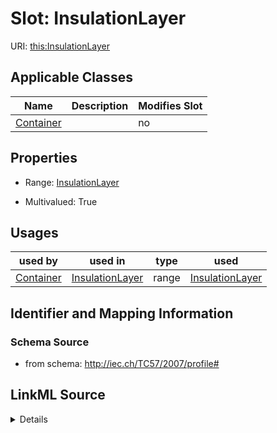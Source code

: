 # Slot: InsulationLayer

URI: [this:InsulationLayer](http://iec.ch/TC57/2007/profile#InsulationLayer)



<!-- no inheritance hierarchy -->




## Applicable Classes

| Name | Description | Modifies Slot |
| --- | --- | --- |
[Container](Container.md) |  |  no  |







## Properties

* Range: [InsulationLayer](InsulationLayer.md)

* Multivalued: True

## Usages

| used by | used in | type | used |
| ---  | --- | --- | --- |
| [Container](Container.md) | [InsulationLayer](InsulationLayer.md) | range | [InsulationLayer](InsulationLayer.md) |






## Identifier and Mapping Information







### Schema Source


* from schema: http://iec.ch/TC57/2007/profile#




## LinkML Source

<details>
```yaml
name: InsulationLayer
from_schema: http://iec.ch/TC57/2007/profile#
alias: InsulationLayer
owner: Container
domain_of:
- Container
range: InsulationLayer
multivalued: true
inlined: true
inlined_as_list: true

```
</details>